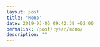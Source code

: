```yaml
---
layout: post
title: "Mono"
date: 2019-03-05 09:42:38 +02:00
permalink: /post/:year/mono/
description: ""
---
```

